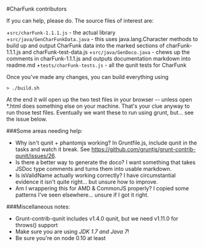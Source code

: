 #CharFunk contributors

If you can help, please do.  The source files of interest are:

+`src/charFunk-1.1.1.js` - the actual library
+`src/java/GenCharFunkData.java` - this uses java.lang.Character methods to build up and output CharFunk data into the marked sections of charFunk-1.1.1.js and charFunk-test-data.js
+`src/java/GenDoco.java` - chews up the comments in charFunk-1.1.1.js and outputs documentation markdown into readme.md
+`tests/charFunk-tests.js` - all the qunit tests for CharFunk

Once you've made any changes, you can build everything using 

    > ./build.sh

At the end it will open up the two test files in your browser -- unless open *.html does something else on your machine.  That's your clue anyway to run those test files.  Eventually we want these to run using grunt, but... see the issue below.

###Some areas needing help:

+ Why isn't qunit + phantomjs working? In Gruntfile.js, include qunit in the tasks and watch it break.  See https://github.com/gruntjs/grunt-contrib-qunit/issues/26.
+ Is there a better way to generate the doco?  I want something that takes JSDoc type comments and turns them into usable markdown.  
+ Is isValidName actually working correctly?  I have circumstantial evidence it isn't quite right... but unsure how to improve.
+ Am I wrappering this for AMD & CommonJS properly?  I copied some patterns I've seen elsewhere... unsure if I got it right.

###Miscellaneous notes:

+ Grunt-contrib-qunit includes v1.4.0 qunit, but we need v1.11.0 for throws() support
+ Make sure you are using *JDK* *1.7* *and* *Java* *7*!
+ Be sure you're on node 0.10 at least